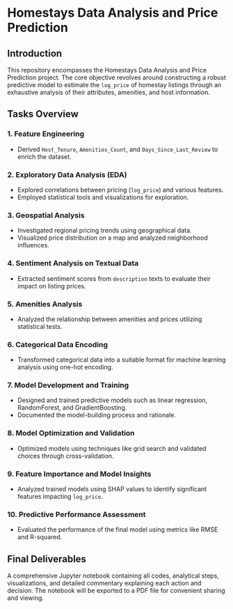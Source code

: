 # Homestays Data Analysis and Price Prediction

## Introduction
This repository encompasses the Homestays Data Analysis and Price Prediction project. The core objective revolves around constructing a robust predictive model to estimate the `log_price` of homestay listings through an exhaustive analysis of their attributes, amenities, and host information.

## Tasks Overview
### 1. Feature Engineering
- Derived `Host_Tenure`, `Amenities_Count`, and `Days_Since_Last_Review` to enrich the dataset.

### 2. Exploratory Data Analysis (EDA)
- Explored correlations between pricing (`log_price`) and various features.
- Employed statistical tools and visualizations for exploration.

### 3. Geospatial Analysis
- Investigated regional pricing trends using geographical data.
- Visualized price distribution on a map and analyzed neighborhood influences.

### 4. Sentiment Analysis on Textual Data
- Extracted sentiment scores from `description` texts to evaluate their impact on listing prices.

### 5. Amenities Analysis
- Analyzed the relationship between amenities and prices utilizing statistical tests.

### 6. Categorical Data Encoding
- Transformed categorical data into a suitable format for machine learning analysis using one-hot encoding.

### 7. Model Development and Training
- Designed and trained predictive models such as linear regression, RandomForest, and GradientBoosting.
- Documented the model-building process and rationale.

### 8. Model Optimization and Validation
- Optimized models using techniques like grid search and validated choices through cross-validation.

### 9. Feature Importance and Model Insights
- Analyzed trained models using SHAP values to identify significant features impacting `log_price`.

### 10. Predictive Performance Assessment
- Evaluated the performance of the final model using metrics like RMSE and R-squared.

## Final Deliverables
A comprehensive Jupyter notebook containing all codes, analytical steps, visualizations, and detailed commentary explaining each action and decision. The notebook will be exported to a PDF file for convenient sharing and viewing.